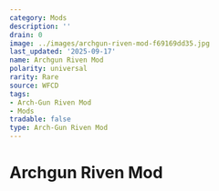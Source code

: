 ```yaml
---
category: Mods
description: ''
drain: 0
image: ../images/archgun-riven-mod-f69169dd35.jpg
last_updated: '2025-09-17'
name: Archgun Riven Mod
polarity: universal
rarity: Rare
source: WFCD
tags:
- Arch-Gun Riven Mod
- Mods
tradable: false
type: Arch-Gun Riven Mod
---
```


# Archgun Riven Mod

